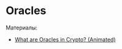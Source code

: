 # Oracles


Материалы:

* [What are Oracles in Crypto? (Animated)](https://www.youtube.com/watch?v=uycQ7ReSt_c&t=3s)
